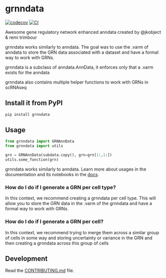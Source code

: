 # grnndata

[![codecov](https://codecov.io/gh/cantinilab/GRnnData/branch/main/graph/badge.svg?token=GRnnData_token_here)](https://codecov.io/gh/cantinilab/GRnnData)
[![CI](https://github.com/cantinilab/GRnnData/actions/workflows/main.yml/badge.svg)](https://github.com/cantinilab/GRnnData/actions/workflows/main.yml)

Awesome gene regulatory network enhanced anndata created by @jkobject & remi trimbour

grnndata works similarly to anndata. The goal was to use the .varm of anndata to store the GRN data associated with a dataset and have a formal way to work with GRNs.

grnndata is a subclass of anndata.AnnData, it enforces only that a .varm exists for the anndata

grnndata also contains multiple helper functions to work with GRNs in scRNAseq

## Install it from PyPI

```bash
pip install grnndata
```

## Usage

```py
from grnndata import GRNAnnData
from grnndata import utils

grn = GRNAnnData(subdata.copy(), grn=grn[1:,1:])
utils.some_function(grn)
```

grnndata works similarly to anndata. Learn more about usages in the documentation and its notebooks in the [docs](https://cantinilab.github.io/GRnnData/). 

### How do I do if I generate a GRN per cell type?

In this context, we recommend creating a grnndata per cell type. This will allow you to store the GRN data in the .varm of the grnndata and have a formal way to work with GRNs.

### How do I do if I generate a GRN per cell?

In this context, we recommend trying to merge them across a similar group of cells in some way and storing uncertainty or variance in the GRN and then creating a grnndata across this group of cells

## Development

Read the [CONTRIBUTING.md](CONTRIBUTING.md) file.
